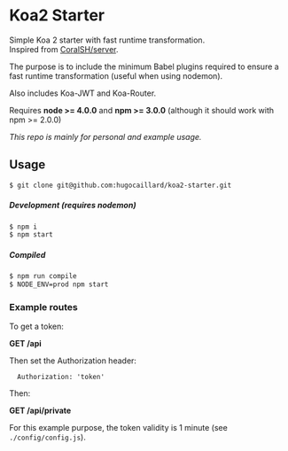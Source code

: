 # Koa2 Starter

Simple Koa 2 starter with fast runtime transformation.  
Inspired from [CoralSH/server](https://github.com/CoralSH/server).

The purpose is to include the minimum Babel plugins required to ensure a fast runtime transformation (useful when using nodemon).

Also includes Koa-JWT and Koa-Router.

Requires **node >= 4.0.0** and **npm >= 3.0.0** (although it should work with npm >= 2.0.0)

*This repo is mainly for personal and example usage.*

## Usage

```sh
$ git clone git@github.com:hugocaillard/koa2-starter.git
```

##### Development (requires nodemon)

```sh
$ npm i
$ npm start
```

##### Compiled

```sh
$ npm run compile
$ NODE_ENV=prod npm start
```

### Example routes

To get a token:

**GET /api**

Then set the Authorization header:

```
  Authorization: 'token'
```

Then:

**GET /api/private**

For this example purpose, the token validity is 1 minute (see `./config/config.js`).
